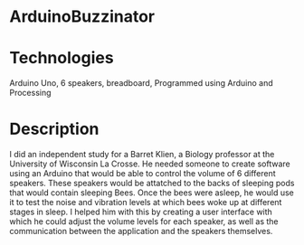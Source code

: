 # ArduinoBuzzinator

# Technologies
Arduino Uno, 6 speakers, breadboard, Programmed using Arduino and Processing

# Description
I did an independent study for a Barret Klien, a Biology professor at the University of Wisconsin La Crosse. He needed someone to create software using an Arduino that would be able to control the volume of 6 different speakers. These speakers would be attatched to the backs of sleeping pods that would contain sleeping Bees. Once the bees were asleep, he would use it to test the noise and vibration levels at which bees woke up at different stages in sleep. I helped him with this by creating a user interface with which he could adjust the volume levels for each speaker, as well as the communication between the application and the speakers themselves.
